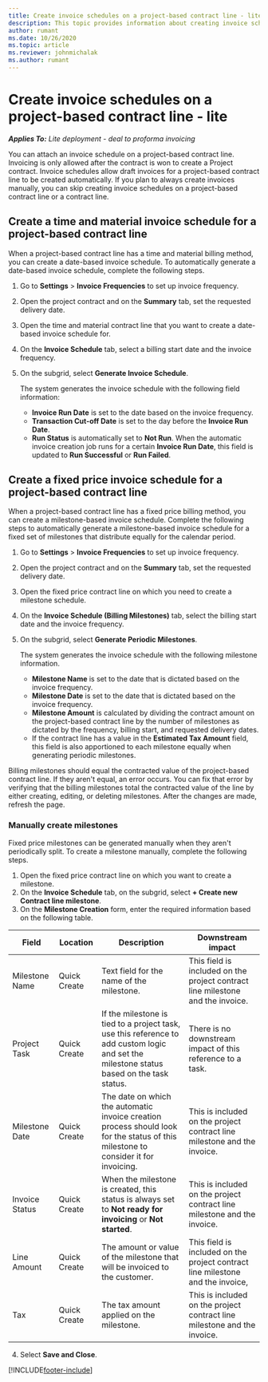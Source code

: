 ```yaml
---
title: Create invoice schedules on a project-based contract line - lite
description: This topic provides information about creating invoice schedules and milestones.
author: rumant
ms.date: 10/26/2020
ms.topic: article
ms.reviewer: johnmichalak
ms.author: rumant
---
```


# Create invoice schedules on a project-based contract line - lite

_**Applies To:** Lite deployment - deal to proforma invoicing_

You can attach an invoice schedule on a project-based contract line. Invoicing is only allowed after the contract is won to create a Project contract. Invoice schedules allow draft invoices for a project-based contract line to be created automatically. If you plan to always create invoices manually, you can skip creating invoice schedules on a project-based contract line or a contract line.

## Create a time and material invoice schedule for a project-based contract line

When a project-based contract line has a time and material billing method, you can create a date-based invoice schedule. To automatically generate a date-based invoice schedule, complete the following steps.

1. Go to **Settings** > **Invoice Frequencies** to set up invoice frequency.
2. Open the project contract and on the **Summary** tab, set the requested delivery date.
3. Open the time and material contract line that you want to create a date-based invoice schedule for. 
4. On the **Invoice Schedule** tab, select a billing start date and the invoice frequency. 
5. On the subgrid, select **Generate Invoice Schedule**.

    The system generates the invoice schedule with the following field information:

    - **Invoice Run Date** is set to the date based on the invoice frequency.
    - **Transaction Cut-off Date** is set to the day before the **Invoice Run Date**.
    - **Run Status** is automatically set to **Not Run**. When the automatic invoice creation job runs for a certain **Invoice Run Date**, this field is updated to **Run Successful** or **Run Failed**.

## Create a fixed price invoice schedule for a project-based contract line

When a project-based contract line has a fixed price billing method, you can create a milestone-based invoice schedule. Complete the following steps to automatically generate a milestone-based invoice schedule for a fixed set of milestones that distribute equally for the calendar period.

1. Go to **Settings** > **Invoice Frequencies** to set up invoice frequency.
2. Open the project contract and on the **Summary** tab, set the requested delivery date.
3. Open the fixed price contract line on which you need to create a milestone schedule. 
4. On the **Invoice Schedule (Billing Milestones)** tab, select the billing start date and the invoice frequency. 
5. On the subgrid, select **Generate Periodic Milestones**.

    The system generates the invoice schedule with the following milestone information.

    - **Milestone Name** is set to the date that is dictated based on the invoice frequency.
    - **Milestone Date** is set to the date that is dictated based on the invoice frequency.
    - **Milestone Amount** is calculated by dividing the contract amount on the project-based contract line by the number of milestones as dictated by the frequency, billing start, and requested delivery dates.
    - If the contract line has a value in the **Estimated Tax Amount** field, this field is also apportioned to each milestone equally when generating periodic milestones.

Billing milestones should equal the contracted value of the project-based contract line. If they aren't equal, an error occurs. You can fix that error by verifying that the billing milestones total the contracted value of the line by either creating, editing, or deleting milestones. After the changes are made, refresh the page.

### Manually create milestones

Fixed price milestones can be generated manually when they aren't periodically split. To create a milestone manually, complete the following steps.

1. Open the fixed price contract line on which you want to create a milestone. 
2. On the **Invoice Schedule** tab, on the subgrid, select **+ Create new Contract line milestone**.
3. On the **Milestone Creation** form, enter the required information based on the following table. 

| Field | Location | Description | Downstream impact |
| --- | --- | --- | --- |
| Milestone Name | Quick Create | Text field for the name of the milestone. | This field is included on the project contract line milestone and the invoice. |
| Project Task | Quick Create | If the milestone is tied to a project task, use this reference to add custom logic and set the milestone status based on the task status. | There is no downstream impact of this reference to a task. |
| Milestone Date | Quick Create | The date on which the automatic invoice creation process should look for the status of this milestone to consider it for invoicing. | This is included on the project contract line milestone and the invoice. |
| Invoice Status | Quick Create | When the milestone is created, this status is always set to **Not ready for invoicing** or **Not started**. | This is included on the project contract line milestone and the invoice. |
| Line Amount | Quick Create | The amount or value of the milestone that will be invoiced to the customer. | This field is included on the project contract line milestone and the invoice, |
| Tax | Quick Create | The tax amount applied on the milestone. | This is included on the project contract line milestone and the invoice. |

4. Select **Save and Close**.


[!INCLUDE[footer-include](../../includes/footer-banner.md)]